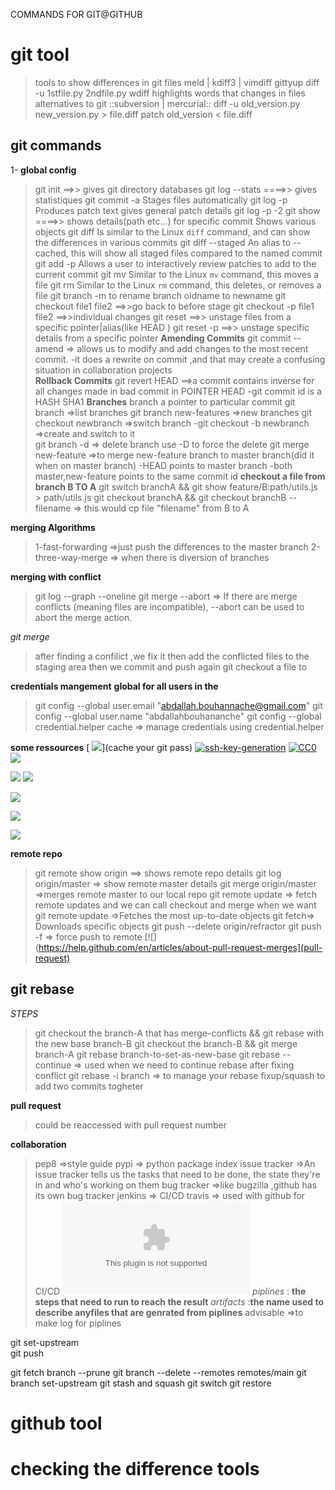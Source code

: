 COMMANDS FOR GIT@GITHUB



# git tool
> tools to show differences in git files
> meld | kdiff3 | vimdiff 
> gittyup
> diff -u 1stfile.py 2ndfile.py
> wdiff highlights words that changes in files
> alternatives to git ::subversion | mercurial::
diff -u old_version.py new_version.py > file.diff
patch old_version < file.diff

## git commands 
1- **global config** 
> git init ==>> gives git directory databases
> git log --stats ====>> gives statistiques
>git commit -a Stages files automatically
>git log -p Produces patch text gives general patch details git log -p -2
>git show  ====>> shows  details(path etc...) for specific commit Shows various objects
>git diff Is similar to the Linux `diff` command, and can show the differences in various commits
>git diff --staged An alias to --cached, this will show all staged files compared to the named commit
>git add -p Allows a user to interactively review patches to add to the current commit
>git mv Similar to the Linux `mv` command, this moves a file
>git rm Similar to the Linux `rm` command, this deletes, or removes a file
>git branch -m <oldname> <newname> to rename branch oldname to newname
>git checkout file1 file2 ==>>go back to before stage 
>git checkout -p file1 file2 ==>>individual changes
>git reset ==>> unstage files from a specific pointer|alias(like HEAD )
>git reset -p ==>> unstage specific details from a specific pointer
**Amending Commits**
>git commit --amend =>  allows us to modify and add changes to the most recent commit. 
> -it does a rewrite on commit ,and that may create a confusing situation in collaboration projects	 
**Rollback Commits**
>git revert HEAD ==>a commit contains inverse for all changes made in bad commit in POINTER HEAD
> -git commit id is a HASH SHA1
**Branches**
>branch a pointer to particular commit
>git branch =>list branches
>git branch new-features =>new branches
>git checkout newbranch =>switch branch
> -git checkout -b newbranch =>create and switch to it	
>git branch  -d => delete branch use -D to force the delete
>git merge new-feature =>to merge new-feature branch to master branch(did it when on master branch)
> -HEAD points to master branch
> -both master,new-feature points to the same commit id
**checkout a file from branch B TO A**
>git switch branchA && git show feature/B:path/utils.js > path/utils.js
>git checkout branchA && git checkout branchB -- filename => this would cp file "filename" from B to A

**merging Algorithms**
> 1-fast-forwarding =>just push the differences to the master branch
> 2-three-way-merge => when there is diversion of branches

**merging with conflict**

>git log --graph --oneline
>git merge --abort => If there are merge conflicts (meaning files are incompatible), --abort can be used to abort the merge action.

*git merge*
>after finding a  confilict ,we fix it then add the conflicted files 
>to the staging area then we commit and push again
>git checkout a file to


**credentials mangement**
**global for all users in the**
> git config --global user.email "abdallah.bouhannache@gmail.com"
> git config --global user.name  "abdallahbouhananche"
> git config --global credential.helper cache => manage credentials using credential.helper

**some ressources**
[ ![](https://help.github.com/en/articles/caching-your-github-password-in-git)](cache your git pass)
[ ![ssh-key-generation](https://help.github.com/en/articles/generating-an-ssh-key)](ssh-key-generation)
[![CC0](http://mirrors.creativecommons.org/presskit/buttons/88x31/svg/cc-zero.svg)](LICENSE)
[![](https://help.github.com/en/github/collaborating-with-issues-and-pull-requests/about-merge-conflicts)]()

[![](https://help.github.com/en/github/collaborating-with-issues-and-pull-requests/resolving-a-merge-conflict-using-the-command-line)](resolv-merge)
[![](http://google.github.io/styleguide/)](1)

[![](https://help.github.com/en/articles/about-pull-request-reviews)](1)

[![](https://medium.com/osedea/the-perfect-code-review-process-845e6ba5c31)](1)

[![](https://smartbear.com/learn/code-review/what-is-code-review/)](1)



**remote repo**
>git remote show origin ==> shows remote repo details
>git log origin/master => show remote master details
>git merge origin/master =>merges remote master to our local repo
>git remote update => fetch remote updates and we can call checkout and merge when we want
>git remote update =>Fetches the most up-to-date objects
>git fetch=> Downloads specific objects
>git push --delete origin/refractor
>git push -f => force push to remote
[![](https://help.github.com/en/articles/about-pull-request-merges](pull-request)

## **git rebase**
*STEPS*
>git checkout the branch-A that has merge-conflicts && git rebase with the new base branch-B
>git checkout the branch-B && git merge branch-A
>git rebase branch-to-set-as-new-base
>git rebase --continue => used when we need to continue rebase after fixing conflict
>git rebase -i branch => to manage your rebase fixup/squash to add two commits togheter 


**pull request**
>could be reaccessed with pull request number



**collaboration**
>pep8 =>style guide 
>pypi => python package index
>issue tracker  =>An issue tracker tells us the tasks that need to be done, the state they're in and who's working on them
>bug tracker =>like bugzilla ,github has its own bug tracker
>jenkins => CI/CD 
>travis => used with github for CI/CD [![](www.travis-ci.com)](travis)
>*piplines* : **the steps that need to run to reach the result**
>*artifacts* :**the name used to describe anyfiles that are genrated from piplines**
>advisable =>to make log for piplines




git set-upstream  
git push

git fetch branch --prune
git branch --delete --remotes remotes/main
git branch set-upstream
git stash and squash
git switch
git restore


# github tool



# checking the difference tools
